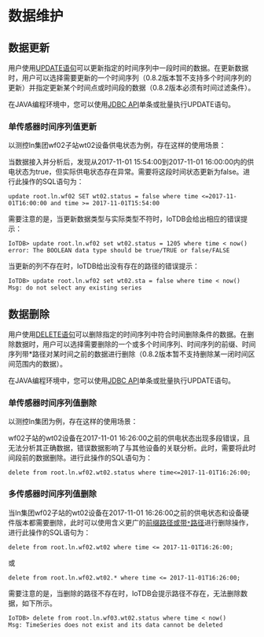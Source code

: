 <!--

```
Licensed to the Apache Software Foundation (ASF) under one
or more contributor license agreements.  See the NOTICE file
distributed with this work for additional information
regarding copyright ownership.  The ASF licenses this file
to you under the Apache License, Version 2.0 (the
"License"); you may not use this file except in compliance
with the License.  You may obtain a copy of the License at

    http://www.apache.org/licenses/LICENSE-2.0

Unless required by applicable law or agreed to in writing,
software distributed under the License is distributed on an
"AS IS" BASIS, WITHOUT WARRANTIES OR CONDITIONS OF ANY
KIND, either express or implied.  See the License for the
specific language governing permissions and limitations
under the License.
```

-->

# 数据维护

## 数据更新

用户使用[UPDATE语句](/zh/document/V0.8.x/UserGuide/5-IoTDB%20SQL%20Documentation/1-IoTDB%20Query%20Statement.html)可以更新指定的时间序列中一段时间的数据。在更新数据时，用户可以选择需要更新的一个时间序列（0.8.2版本暂不支持多个时间序列的更新）并指定更新某个时间点或时间段的数据（0.8.2版本必须有时间过滤条件）。

在JAVA编程环境中，您可以使用[JDBC API](/zh/document/V0.8.x/UserGuide/6-JDBC%20API/1-JDBC%20API.html)单条或批量执行UPDATE语句。

### 单传感器时间序列值更新

以测控ln集团wf02子站wt02设备供电状态为例，存在这样的使用场景：

当数据接入并分析后，发现从2017-11-01 15:54:00到2017-11-01 16:00:00内的供电状态为true，但实际供电状态存在异常。需要将这段时间状态更新为false。进行此操作的SQL语句为：

```
update root.ln.wf02 SET wt02.status = false where time <=2017-11-01T16:00:00 and time >= 2017-11-01T15:54:00
```
需要注意的是，当更新数据类型与实际类型不符时，IoTDB会给出相应的错误提示：
```
IoTDB> update root.ln.wf02 set wt02.status = 1205 where time < now()
error: The BOOLEAN data type should be true/TRUE or false/FALSE
```
当更新的列不存在时，IoTDB给出没有存在的路径的错误提示：
```
IoTDB> update root.ln.wf02 set wt02.sta = false where time < now()
Msg: do not select any existing series
```
## 数据删除

用户使用[DELETE语句](/zh/document/V0.8.x/UserGuide/5-IoTDB%20SQL%20Documentation/1-IoTDB%20Query%20Statement.html)可以删除指定的时间序列中符合时间删除条件的数据。在删除数据时，用户可以选择需要删除的一个或多个时间序列、时间序列的前缀、时间序列带*路径对某时间之前的数据进行删除（0.8.2版本暂不支持删除某一闭时间区间范围内的数据）。

在JAVA编程环境中，您可以使用[JDBC API](/zh/document/V0.8.x/UserGuide/6-JDBC%20API/1-JDBC%20API.html)单条或批量执行UPDATE语句。

### 单传感器时间序列值删除

以测控ln集团为例，存在这样的使用场景：

wf02子站的wt02设备在2017-11-01 16:26:00之前的供电状态出现多段错误，且无法分析其正确数据，错误数据影响了与其他设备的关联分析。此时，需要将此时间段前的数据删除。进行此操作的SQL语句为：

```
delete from root.ln.wf02.wt02.status where time<=2017-11-01T16:26:00;
```

### 多传感器时间序列值删除	

当ln集团wf02子站的wt02设备在2017-11-01 16:26:00之前的供电状态和设备硬件版本都需要删除，此时可以使用含义更广的[前缀路径或带`*`路径](/zh/document/V0.8.x/UserGuide/2-Concept%20Key%20Concepts%20and%20Terminology/1-Key%20Concepts%20and%20Terminology.html)进行删除操作，进行此操作的SQL语句为：

```
delete from root.ln.wf02.wt02 where time <= 2017-11-01T16:26:00;
```
或

```
delete from root.ln.wf02.wt02.* where time <= 2017-11-01T16:26:00;
```

需要注意的是，当删除的路径不存在时，IoTDB会提示路径不存在，无法删除数据，如下所示。
```
IoTDB> delete from root.ln.wf03.wt02.status where time < now()
Msg: TimeSeries does not exist and its data cannot be deleted
```
